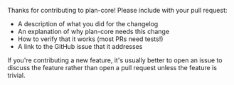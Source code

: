 Thanks for contributing to plan-core! Please include with your pull request:

- A description of what you did for the changelog
- An explanation of why plan-core needs this change
- How to verify that it works (most PRs need tests!)
- A link to the GitHub issue that it addresses

If you're contributing a new feature, it's usually better to open an issue to discuss the feature rather than open a pull request unless the feature is trivial.
